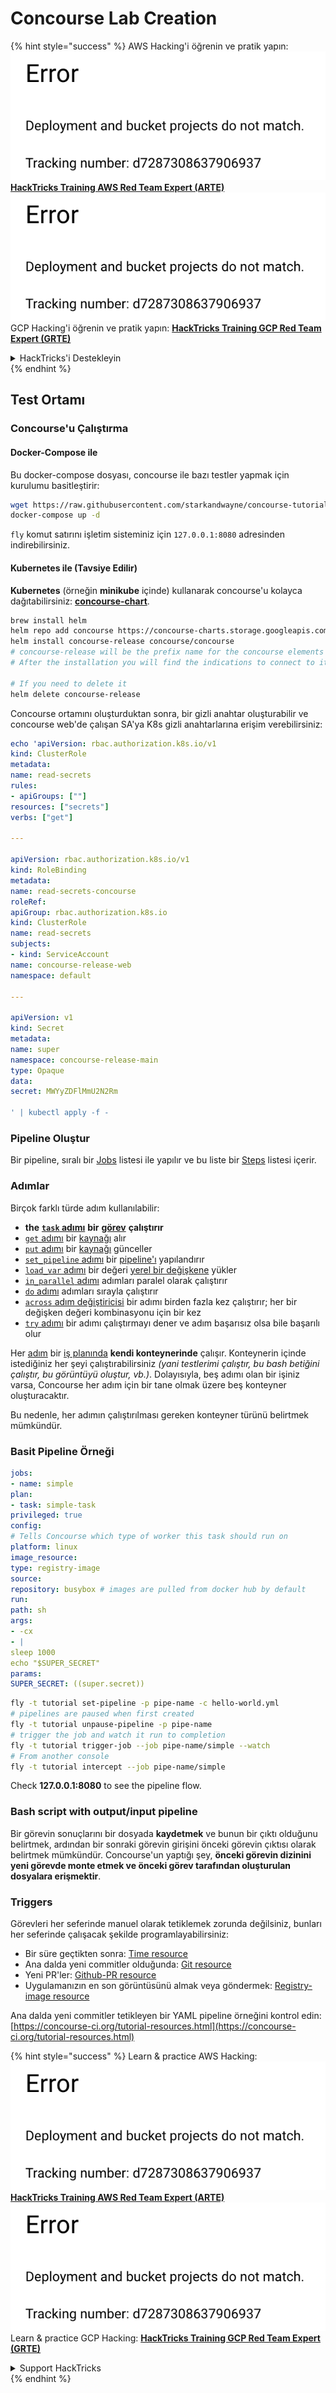 # Concourse Lab Creation

{% hint style="success" %}
AWS Hacking'i öğrenin ve pratik yapın:<img src="../../.gitbook/assets/image (1) (1).png" alt="" data-size="line">[**HackTricks Training AWS Red Team Expert (ARTE)**](https://training.hacktricks.xyz/courses/arte)<img src="../../.gitbook/assets/image (1) (1).png" alt="" data-size="line">\
GCP Hacking'i öğrenin ve pratik yapın: <img src="../../.gitbook/assets/image (2).png" alt="" data-size="line">[**HackTricks Training GCP Red Team Expert (GRTE)**<img src="../../.gitbook/assets/image (2).png" alt="" data-size="line">](https://training.hacktricks.xyz/courses/grte)

<details>

<summary>HackTricks'i Destekleyin</summary>

* [**abonelik planlarını**](https://github.com/sponsors/carlospolop) kontrol edin!
* **💬 [**Discord grubuna**](https://discord.gg/hRep4RUj7f) veya [**telegram grubuna**](https://t.me/peass) katılın ya da **Twitter**'da **bizi takip edin** 🐦 [**@hacktricks\_live**](https://twitter.com/hacktricks\_live)**.**
* **Hacking ipuçlarını paylaşmak için** [**HackTricks**](https://github.com/carlospolop/hacktricks) ve [**HackTricks Cloud**](https://github.com/carlospolop/hacktricks-cloud) github reposuna PR gönderin.

</details>
{% endhint %}

## Test Ortamı

### Concourse'u Çalıştırma

#### Docker-Compose ile

Bu docker-compose dosyası, concourse ile bazı testler yapmak için kurulumu basitleştirir:
```bash
wget https://raw.githubusercontent.com/starkandwayne/concourse-tutorial/master/docker-compose.yml
docker-compose up -d
```
`fly` komut satırını işletim sisteminiz için `127.0.0.1:8080` adresinden indirebilirsiniz.

#### Kubernetes ile (Tavsiye Edilir)

**Kubernetes** (örneğin **minikube** içinde) kullanarak concourse'u kolayca dağıtabilirsiniz: [**concourse-chart**](https://github.com/concourse/concourse-chart).
```bash
brew install helm
helm repo add concourse https://concourse-charts.storage.googleapis.com/
helm install concourse-release concourse/concourse
# concourse-release will be the prefix name for the concourse elements in k8s
# After the installation you will find the indications to connect to it in the console

# If you need to delete it
helm delete concourse-release
```
Concourse ortamını oluşturduktan sonra, bir gizli anahtar oluşturabilir ve concourse web'de çalışan SA'ya K8s gizli anahtarlarına erişim verebilirsiniz:
```yaml
echo 'apiVersion: rbac.authorization.k8s.io/v1
kind: ClusterRole
metadata:
name: read-secrets
rules:
- apiGroups: [""]
resources: ["secrets"]
verbs: ["get"]

---

apiVersion: rbac.authorization.k8s.io/v1
kind: RoleBinding
metadata:
name: read-secrets-concourse
roleRef:
apiGroup: rbac.authorization.k8s.io
kind: ClusterRole
name: read-secrets
subjects:
- kind: ServiceAccount
name: concourse-release-web
namespace: default

---

apiVersion: v1
kind: Secret
metadata:
name: super
namespace: concourse-release-main
type: Opaque
data:
secret: MWYyZDFlMmU2N2Rm

' | kubectl apply -f -
```
### Pipeline Oluştur

Bir pipeline, sıralı bir [Jobs](https://concourse-ci.org/jobs.html) listesi ile yapılır ve bu liste bir [Steps](https://concourse-ci.org/steps.html) listesi içerir.

### Adımlar

Birçok farklı türde adım kullanılabilir:

* **the** [**`task` adımı**](https://concourse-ci.org/task-step.html) **bir** [**görev**](https://concourse-ci.org/tasks.html) **çalıştırır**
* [`get` adımı](https://concourse-ci.org/get-step.html) bir [kaynağı](https://concourse-ci.org/resources.html) alır
* [`put` adımı](https://concourse-ci.org/put-step.html) bir [kaynağı](https://concourse-ci.org/resources.html) günceller
* [`set_pipeline` adımı](https://concourse-ci.org/set-pipeline-step.html) bir [pipeline'ı](https://concourse-ci.org/pipelines.html) yapılandırır
* [`load_var` adımı](https://concourse-ci.org/load-var-step.html) bir değeri [yerel bir değişkene](https://concourse-ci.org/vars.html#local-vars) yükler
* [`in_parallel` adımı](https://concourse-ci.org/in-parallel-step.html) adımları paralel olarak çalıştırır
* [`do` adımı](https://concourse-ci.org/do-step.html) adımları sırayla çalıştırır
* [`across` adım değiştiricisi](https://concourse-ci.org/across-step.html#schema.across) bir adımı birden fazla kez çalıştırır; her bir değişken değeri kombinasyonu için bir kez
* [`try` adımı](https://concourse-ci.org/try-step.html) bir adımı çalıştırmayı dener ve adım başarısız olsa bile başarılı olur

Her [adım](https://concourse-ci.org/steps.html) bir [iş planında](https://concourse-ci.org/jobs.html#schema.job.plan) **kendi konteynerinde** çalışır. Konteynerin içinde istediğiniz her şeyi çalıştırabilirsiniz _(yani testlerimi çalıştır, bu bash betiğini çalıştır, bu görüntüyü oluştur, vb.)_. Dolayısıyla, beş adımı olan bir işiniz varsa, Concourse her adım için bir tane olmak üzere beş konteyner oluşturacaktır.

Bu nedenle, her adımın çalıştırılması gereken konteyner türünü belirtmek mümkündür.

### Basit Pipeline Örneği
```yaml
jobs:
- name: simple
plan:
- task: simple-task
privileged: true
config:
# Tells Concourse which type of worker this task should run on
platform: linux
image_resource:
type: registry-image
source:
repository: busybox # images are pulled from docker hub by default
run:
path: sh
args:
- -cx
- |
sleep 1000
echo "$SUPER_SECRET"
params:
SUPER_SECRET: ((super.secret))
```

```bash
fly -t tutorial set-pipeline -p pipe-name -c hello-world.yml
# pipelines are paused when first created
fly -t tutorial unpause-pipeline -p pipe-name
# trigger the job and watch it run to completion
fly -t tutorial trigger-job --job pipe-name/simple --watch
# From another console
fly -t tutorial intercept --job pipe-name/simple
```
Check **127.0.0.1:8080** to see the pipeline flow.

### Bash script with output/input pipeline

Bir görevin sonuçlarını bir dosyada **kaydetmek** ve bunun bir çıktı olduğunu belirtmek, ardından bir sonraki görevin girişini önceki görevin çıktısı olarak belirtmek mümkündür. Concourse'un yaptığı şey, **önceki görevin dizinini yeni görevde monte etmek ve önceki görev tarafından oluşturulan dosyalara erişmektir**.

### Triggers

Görevleri her seferinde manuel olarak tetiklemek zorunda değilsiniz, bunları her seferinde çalışacak şekilde programlayabilirsiniz:

* Bir süre geçtikten sonra: [Time resource](https://github.com/concourse/time-resource/)
* Ana dalda yeni commitler olduğunda: [Git resource](https://github.com/concourse/git-resource)
* Yeni PR'ler: [Github-PR resource](https://github.com/telia-oss/github-pr-resource)
* Uygulamanızın en son görüntüsünü almak veya göndermek: [Registry-image resource](https://github.com/concourse/registry-image-resource/)

Ana dalda yeni commitler tetikleyen bir YAML pipeline örneğini kontrol edin: [https://concourse-ci.org/tutorial-resources.html](https://concourse-ci.org/tutorial-resources.html)

{% hint style="success" %}
Learn & practice AWS Hacking:<img src="../../.gitbook/assets/image (1) (1).png" alt="" data-size="line">[**HackTricks Training AWS Red Team Expert (ARTE)**](https://training.hacktricks.xyz/courses/arte)<img src="../../.gitbook/assets/image (1) (1).png" alt="" data-size="line">\
Learn & practice GCP Hacking: <img src="../../.gitbook/assets/image (2).png" alt="" data-size="line">[**HackTricks Training GCP Red Team Expert (GRTE)**<img src="../../.gitbook/assets/image (2).png" alt="" data-size="line">](https://training.hacktricks.xyz/courses/grte)

<details>

<summary>Support HackTricks</summary>

* Check the [**subscription plans**](https://github.com/sponsors/carlospolop)!
* **Join the** 💬 [**Discord group**](https://discord.gg/hRep4RUj7f) or the [**telegram group**](https://t.me/peass) or **follow** us on **Twitter** 🐦 [**@hacktricks\_live**](https://twitter.com/hacktricks\_live)**.**
* **Share hacking tricks by submitting PRs to the** [**HackTricks**](https://github.com/carlospolop/hacktricks) and [**HackTricks Cloud**](https://github.com/carlospolop/hacktricks-cloud) github repos.

</details>
{% endhint %}
